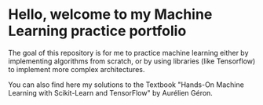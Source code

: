 # Hello, welcome to my Machine Learning practice portfolio

The goal of this repository is for me to practice machine learning either by implementing algorithms from scratch, or by using libraries (like Tensorflow) to implement more complex architectures.

You can also find here my solutions to the Textbook "Hands-On Machine Learning with Scikit-Learn and TensorFlow" by Aurélien Géron.
